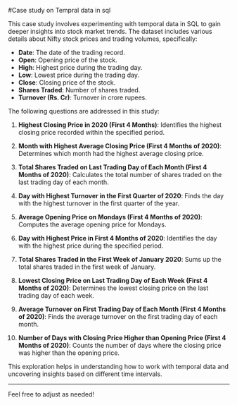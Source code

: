 #Case study on Tempral data in sql

This case study involves experimenting with temporal data in SQL to gain deeper insights into stock market trends. The dataset includes various details about Nifty stock prices and trading volumes, specifically:

- **Date**: The date of the trading record.
- **Open**: Opening price of the stock.
- **High**: Highest price during the trading day.
- **Low**: Lowest price during the trading day.
- **Close**: Closing price of the stock.
- **Shares Traded**: Number of shares traded.
- **Turnover (Rs. Cr)**: Turnover in crore rupees.

The following questions are addressed in this study:

1. **Highest Closing Price in 2020 (First 4 Months)**: Identifies the highest closing price recorded within the specified period.

2. **Month with Highest Average Closing Price (First 4 Months of 2020)**: Determines which month had the highest average closing price.

3. **Total Shares Traded on Last Trading Day of Each Month (First 4 Months of 2020)**: Calculates the total number of shares traded on the last trading day of each month.

4. **Day with Highest Turnover in the First Quarter of 2020**: Finds the day with the highest turnover in the first quarter of the year.

5. **Average Opening Price on Mondays (First 4 Months of 2020)**: Computes the average opening price for Mondays.

6. **Day with Highest Price in First 4 Months of 2020**: Identifies the day with the highest price during the specified period.

7. **Total Shares Traded in the First Week of January 2020**: Sums up the total shares traded in the first week of January.

8. **Lowest Closing Price on Last Trading Day of Each Week (First 4 Months of 2020)**: Determines the lowest closing price on the last trading day of each week.

9. **Average Turnover on First Trading Day of Each Month (First 4 Months of 2020)**: Finds the average turnover on the first trading day of each month.

10. **Number of Days with Closing Price Higher than Opening Price (First 4 Months of 2020)**: Counts the number of days where the closing price was higher than the opening price.

This exploration helps in understanding how to work with temporal data and uncovering insights based on different time intervals.

---

Feel free to adjust as needed!
